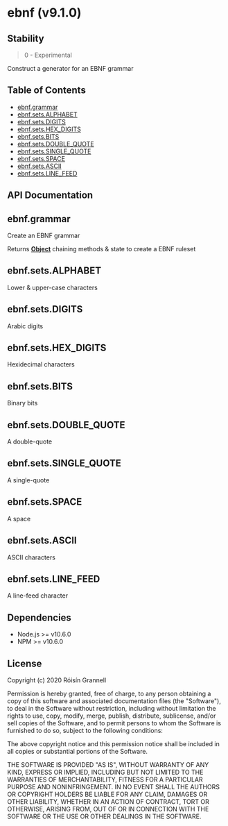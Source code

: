 
# ebnf (v9.1.0)

## Stability

> 0 - Experimental

Construct a generator for an EBNF grammar



## Table of Contents

- [ebnf.grammar](#ebnfgrammar)
- [ebnf.sets.ALPHABET](#ebnfsetsalphabet)
- [ebnf.sets.DIGITS](#ebnfsetsdigits)
- [ebnf.sets.HEX_DIGITS](#ebnfsetshex_digits)
- [ebnf.sets.BITS](#ebnfsetsbits)
- [ebnf.sets.DOUBLE_QUOTE](#ebnfsetsdouble_quote)
- [ebnf.sets.SINGLE_QUOTE](#ebnfsetssingle_quote)
- [ebnf.sets.SPACE](#ebnfsetsspace)
- [ebnf.sets.ASCII](#ebnfsetsascii)
- [ebnf.sets.LINE_FEED](#ebnfsetsline_feed)

## API Documentation

<!-- Generated by documentation.js. Update this documentation by updating the source code. -->

## ebnf.grammar

Create an EBNF grammar

Returns **[Object][1]** chaining methods & state to create a EBNF ruleset

## ebnf.sets.ALPHABET

Lower & upper-case characters

## ebnf.sets.DIGITS

Arabic digits

## ebnf.sets.HEX_DIGITS

Hexidecimal characters

## ebnf.sets.BITS

Binary bits

## ebnf.sets.DOUBLE_QUOTE

A double-quote

## ebnf.sets.SINGLE_QUOTE

A single-quote

## ebnf.sets.SPACE

A space

## ebnf.sets.ASCII

ASCII characters

## ebnf.sets.LINE_FEED

A line-feed character

[1]: https://developer.mozilla.org/docs/Web/JavaScript/Reference/Global_Objects/Object


## Dependencies

- Node.js >= v10.6.0
- NPM >= v10.6.0

## License

Copyright (c) 2020 Róisín Grannell

Permission is hereby granted, free of charge, to any person obtaining a copy of this software and associated documentation files (the "Software"), to deal in the Software without restriction, including without limitation the rights to use, copy, modify, merge, publish, distribute, sublicense, and/or sell copies of the Software, and to permit persons to whom the Software is furnished to do so, subject to the following conditions:

The above copyright notice and this permission notice shall be included in all copies or substantial portions of the Software.

THE SOFTWARE IS PROVIDED "AS IS", WITHOUT WARRANTY OF ANY KIND, EXPRESS OR IMPLIED, INCLUDING BUT NOT LIMITED TO THE WARRANTIES OF MERCHANTABILITY, FITNESS FOR A PARTICULAR PURPOSE AND NONINFRINGEMENT. IN NO EVENT SHALL THE AUTHORS OR COPYRIGHT HOLDERS BE LIABLE FOR ANY CLAIM, DAMAGES OR OTHER LIABILITY, WHETHER IN AN ACTION OF CONTRACT, TORT OR OTHERWISE, ARISING FROM, OUT OF OR IN CONNECTION WITH THE SOFTWARE OR THE USE OR OTHER DEALINGS IN THE SOFTWARE.
